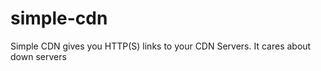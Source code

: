 simple-cdn
==========

Simple CDN gives you HTTP(S) links to your CDN Servers. It cares about down servers